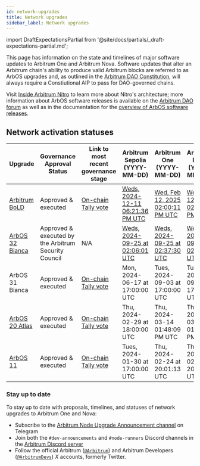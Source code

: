 ```yaml
---
id: network-upgrades
title: Network upgrades
sidebar_label: Network upgrades
---
```


import DraftExpectationsPartial from '@site/docs/partials/_draft-expectations-partial.md'; 

<DraftExpectationsPartial />



This page has information on the state and timelines of major software updates to Arbitrum One and Arbitrum Nova. Software updates that alter an Arbitrum chain's ability to produce valid Arbitrum blocks are referred to as ArbOS upgrades and, as outlined in the [Arbitrum DAO Constitution](./dao-constitution.md), will always require a Constiutional AIP to pass for DAO-governed chains.

Visit [Inside Arbitrum Nitro](https://docs.arbitrum.io/inside-arbitrum-nitro/) to learn more about Nitro's architecture; more information about ArbOS software releases is available on the [Arbitrum DAO forum](https://forum.arbitrum.foundation/t/arbitrum-arbos-upgrades/19695) as well as in the documentation for the [overview of ArbOS software releases](https://docs.arbitrum.io/node-running/reference/arbos-software-releases/overview).

## Network activation statuses

| Upgrade         | Governance Approval Status | Link to most recent governance stage             | Arbitrum Sepolia (YYYY-MM-DD)    | Arbitrum One (YYYY-MM-DD) | Arbitrum Nova     (YYYY-MM-DD)      |
|-----------------|----------------------------|--------------------------------------------------|----------------------------------|---------------------------|-------------------------------------|
| [Arbitrum BoLD](https://docs.arbitrum.io/how-arbitrum-works/bold/gentle-introduction) | Approved & executed | [On-chain Tally vote](https://www.tally.xyz/gov/arbitrum/proposal/101924107818180443784046677916233531742645798596604549673138282938475874935972?govId=eip155:42161:0xf07DeD9dC292157749B6Fd268E37DF6EA38395B9) | [Weds, 2024-12-11 06:21:36 PM UTC](https://sepolia.etherscan.io/tx/0x84950b761493e33b792986b66201401fce921cc75ad2e1811fea3f2644a27b99) | [Wed, Feb 12, 2025 02:00:11 PM UTC](https://etherscan.io/tx/0xe9788a104f8443b5900e54f8c887f0522d121487fc343a1ff90e1e6ed987967e) | [Wed, Feb 12, 2025 02:00:11 PM UTC](https://etherscan.io/tx/0xe9788a104f8443b5900e54f8c887f0522d121487fc343a1ff90e1e6ed987967e) |
| [ArbOS 32 Bianca](https://docs.arbitrum.io/run-arbitrum-node/arbos-releases/arbos32)     | Approved & executed by the Arbitrum Security Council | N/A  | [Weds, 2024-09-25 at 02:06:01 UTC](https://sepolia.arbiscan.io/tx/0x180d29cc945cbedbb7076d721560cecbde71cda9b61a1614535f88e712dce692)  | [Weds, 2024-09-25 at 02:37:30 UTC](https://arbiscan.io/tx/0x28f3ae9002bd49f4bbcb6ffa48b2e8f30692f7fdf0b9d84e4c2a4e0b75d732e8) | [Weds, 2024-09-25 at 02:26:11 UTC](https://nova.arbiscan.io/tx/0x77224d12d0154bf971094202a5e24cbc21b7e8f1bef2d716098e9fc9b34202b7) |
| ArbOS 31 Bianca | Approved & executed | [On-chain Tally vote](https://www.tally.xyz/gov/arbitrum/proposal/108288822474129076868455956066667369439381709547570289793612729242368710728616) | Mon, 2024-06-17 at 17:00:00 UTC  | Tues, 2024-09-03 at 17:00:00 UTC | Tues, 2024-09-03 at 17:00:00 UTC |
| [ArbOS 20 Atlas](https://docs.arbitrum.io/node-running/reference/arbos-software-releases/arbos20) | Approved & executed             | [On-chain Tally vote](https://www.tally.xyz/gov/arbitrum/proposal/46905320292877192134536823079608810426433248493109520384601548724615383601450?chart=bubble)         | Thu, 2024-02-29 at 18:00:00 UTC  | Thu, 2024-03-14 01:48:09 PM UTC | Thu, 2024-03-14 01:48:09 PM UTC                                               |
| [ArbOS 11](https://docs.arbitrum.io/node-running/reference/arbos-software-releases/arbos11)       | Approved & executed             | [On-chain Tally vote](https://www.tally.xyz/gov/arbitrum/proposal/77069694702187027448745871790562515795432836429094222862498991082283032976814)                      | Tues, 2024-01-30 at 17:00:00 UTC | Thu, 2024-02-24 at 20:01:13 UTC | Thu, 2024-02-24 at 20:01:13 UTC |


### Stay up to date
To stay up to date with proposals, timelines, and statuses of network upgrades to Arbitrum One and Nova:
- Subscribe to the [Arbitrum Node Upgrade Announcement channel](https://t.me/arbitrumnodeupgrade) on Telegram
- Join both the `#dev-announcements` and `#node-runners` Discord channels in the [Arbitrum Discord server](https://discord.gg/arbitrum)
- Follow the official Arbitrum ([`@Arbitrum`](https://twitter.com/arbitrum)) and Arbitrum Developers ([`@ArbitrumDevs`](https://twitter.com/ArbitrumDevs)) _X_ accounts, formerly Twitter.
